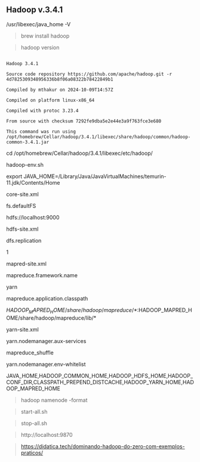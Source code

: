 ## Hadoop v.3.4.1

/usr/libexec/java_home -V

> brew install hadoop

> hadoop version



```

Hadoop 3.4.1

Source code repository https://github.com/apache/hadoop.git -r 4d7825309348956336b8f06a08322b78422849b1

Compiled by mthakur on 2024-10-09T14:57Z

Compiled on platform linux-x86_64

Compiled with protoc 3.23.4

From source with checksum 7292fe9dba5e2e44e3a9f763fce3e680

This command was run using /opt/homebrew/Cellar/hadoop/3.4.1/libexec/share/hadoop/common/hadoop-common-3.4.1.jar

```

cd /opt/homebrew/Cellar/hadoop/3.4.1/libexec/etc/hadoop/



hadoop-env.sh

export JAVA_HOME=/Library/Java/JavaVirtualMachines/temurin-11.jdk/Contents/Home




core-site.xml

<configuration>

<property>

<name>fs.defaultFS</name>

<value>hdfs://localhost:9000</value>

</property>

</configuration>




hdfs-site.xml

<configuration>

<property>

<name>dfs.replication</name>

<value>1</value>

</property>

</configuration>



mapred-site.xml



<configuration>

<property>

<name>mapreduce.framework.name</name>

<value>yarn</value>

</property>

<property>

<name>mapreduce.application.classpath</name>

<value>$HADOOP_MAPRED_HOME/share/hadoop/mapreduce/*:$HADOOP_MAPRED_HOME/share/hadoop/mapreduce/lib/*</value>

</property>

</configuration>



yarn-site.xml



<configuration>

<property>

<name>yarn.nodemanager.aux-services</name>

<value>mapreduce_shuffle</value>

</property>

<property>

<name>yarn.nodemanager.env-whitelist</name>

<value>JAVA_HOME,HADOOP_COMMON_HOME,HADOOP_HDFS_HOME,HADOOP_CONF_DIR,CLASSPATH_PREPEND_DISTCACHE,HADOOP_YARN_HOME,HADOOP_MAPRED_HOME</value>

</property>

</configuration>




> hadoop namenode -format

> start-all.sh

> stop-all.sh

> http://localhost:9870

>

> https://didatica.tech/dominando-hadoop-do-zero-com-exemplos-praticos/

>
